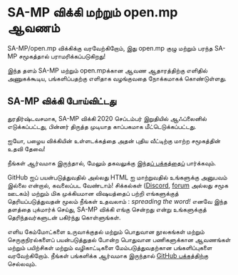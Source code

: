# SA-MP விக்கி மற்றும் open.mp ஆவணம்

SA-MP/open.mp விக்கிக்கு வரவேற்கிறோம், இது open.mp குழு மற்றும் பரந்த SA-MP சமூகத்தால் பராமரிக்கப்படுகிறது!

இந்த தளம் SA-MP மற்றும் open.mpக்கான ஆவண ஆதாரத்திற்கு எளிதில் அணுகக்கூடிய, பங்களிப்பதற்கு எளிதாக வழங்குவதை நோக்கமாகக் கொண்டுள்ளது.

## SA-MP விக்கி போய்விட்டது

துரதிர்ஷ்டவசமாக, SA-MP விக்கி 2020 செப்டம்பர் இறுதியில் ஆஃப்லைனில் எடுக்கப்பட்டது, பின்னர் திருத்த முடியாத காப்பகமாக மீட்டெடுக்கப்பட்டது.

ஐயோ, பழைய விக்கியின் உள்ளடக்கத்தை அதன் புதிய வீட்டிற்கு மாற்ற சமூகத்தின் உதவி தேவை!

நீங்கள் ஆர்வமாக இருந்தால், மேலும் தகவலுக்கு [இந்தப் பக்கத்தைப்](/docs/translations/ta/meta/Contributing) பார்க்கவும்.

GitHub ஐப் பயன்படுத்துவதில் அல்லது HTML ஐ மாற்றுவதில் உங்களுக்கு அனுபவம் இல்லை என்றால், கவலைப்பட வேண்டாம்! சிக்கல்கள் ([Discord](https://discord.gg/samp), [forum](https://forum.open.mp) அல்லது சமூக ஊடகம்) மற்றும் மிக முக்கியமான விஷயத்தைப் பற்றி எங்களுக்குத் தெரியப்படுத்துவதன் மூலம் நீங்கள் உதவலாம் : _spreading the word!_ எனவே இந்த தளத்தை புக்மார்க் செய்து, SA-MP விக்கி எங்கு சென்றது என்று உங்களுக்குத் தெரிந்தவர்களுடன் பகிர்ந்து கொள்ளுங்கள்.

எளிய கேம்மோட்களை உருவாக்குதல் மற்றும் பொதுவான நூலகங்கள் மற்றும் செருகுநிரல்களைப் பயன்படுத்துதல் போன்ற பொதுவான பணிகளுக்கான ஆவணங்கள் மற்றும் பயிற்சிகள் மற்றும் வழிகாட்டிகளை மேம்படுத்துவதற்கான பங்களிப்புகளை வரவேற்கிறோம். நீங்கள் பங்களிக்க ஆர்வமாக இருந்தால் [GitHub பக்கத்திற்கு](https://github.com/openmultiplayer/web) செல்லவும்.
